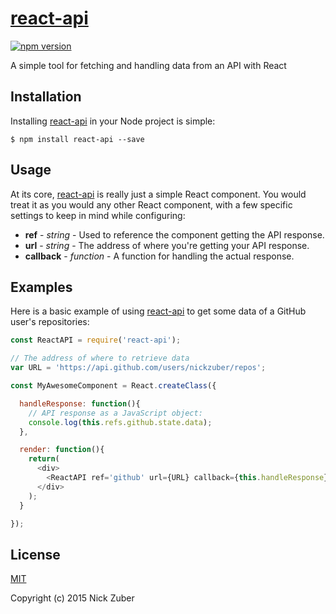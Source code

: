 # [react-api](https://github.com/nickzuber/react-api)
[![npm version](https://badge.fury.io/js/react-api.svg)](https://badge.fury.io/js/react-api)

A simple tool for fetching and handling data from an API with React

## Installation

Installing [react-api](https://github.com/nickzuber/react-api) in your Node project is simple:

```
$ npm install react-api --save
```

## Usage

At its core, [react-api](https://github.com/nickzuber/react-api) is really just a simple React component. You would treat it as you would any other React component, with a few specific settings to keep in mind while configuring:

 - **ref** - *string* - Used to reference the component getting the API response.
 - **url** - *string* - The address of where you're getting your API response.
 - **callback** - *function* - A function for handling the actual response.

## Examples

Here is a basic example of using [react-api](https://github.com/nickzuber/react-api) to get some data of a GitHub user's repositories:

````javascript
const ReactAPI = require('react-api');

// The address of where to retrieve data
var URL = 'https://api.github.com/users/nickzuber/repos';

const MyAwesomeComponent = React.createClass({

  handleResponse: function(){
    // API response as a JavaScript object:
    console.log(this.refs.github.state.data);
  },

  render: function(){
    return(
      <div>
        <ReactAPI ref='github' url={URL} callback={this.handleResponse} />
      </div>
    );
  }

});

````

## License
[MIT](https://opensource.org/licenses/MIT)

Copyright (c) 2015 Nick Zuber
